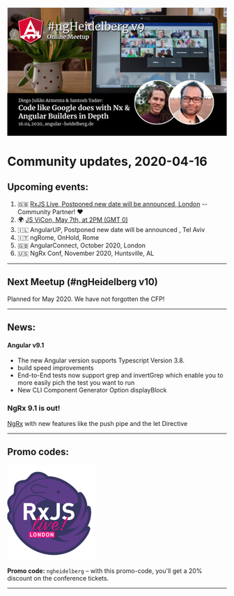 ![Banner](ngHeidelbergv9.jpg)

# Community updates, 2020-04-16

## Upcoming events:


1. 🇬🇧 [RxJS Live, Postponed new date will be announced, London](https://www.rxjs.live/) -- Community Partner! ❤️
2. 🌍 [JS ViCon, May 7th, at 2PM (GMT 0)](https://jsvidcon.com/) 
3. 🇮🇱 AngularUP, Postponed new date will be announced , Tel Aviv
4. 🇮🇹 ngRome, OnHold, Rome
5. 🇬🇧 AngularConnect, October 2020, London
6. 🇺🇸 NgRx Conf, November 2020, Huntsville, AL

----

## Next Meetup (#ngHeidelberg v10)

Planned for May 2020. We have not forgotten the CFP!

----

## News:

#### Angular v9.1 

 - The new Angular version supports Typescript Version 3.8. 
 - build speed improvements
 - End-to-End tests now support grep and invertGrep which enable you to more easily pich the test you want to run
 - New CLI Component Generator Option displayBlock

### NgRx 9.1 is out!

[NgRx](https://github.com/ngrx/platform/blob/master/CHANGELOG.md#910-2020-04-07) with new features like the push pipe and the let Directive

----


## Promo codes:


<img src="logos/rxjs-live.png" width="40%" alt="RxJS Live logo">

**Promo code:** `ngheidelberg` – with this promo-code, you'll get a 20% discount on the conference tickets.  


----
